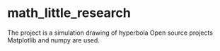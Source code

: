 # math_little_research
The project is a simulation drawing of hyperbola  Open source projects Matplotlib and numpy are used.
